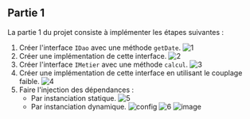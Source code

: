 ## Partie 1

La partie 1 du projet consiste à implémenter les étapes suivantes :

1. Créer l'interface `IDao` avec une méthode `getDate`.
![1](https://github.com/S-AHANSAL/Ahansal_Activite-Pratique-N-1-Injection-des-dependances/assets/81721069/1052a72e-afc5-469d-8ace-bf9503c15fd0)
2. Créer une implémentation de cette interface.
![2](https://github.com/S-AHANSAL/Ahansal_Activite-Pratique-N-1-Injection-des-dependances/assets/81721069/4ff2fe9d-6e6d-4d05-949e-057e3179ab53)
3. Créer l'interface `IMetier` avec une méthode `calcul`.
![3](https://github.com/S-AHANSAL/Ahansal_Activite-Pratique-N-1-Injection-des-dependances/assets/81721069/393dfd6a-2f1c-4f31-8f7d-d3f274f033a9)
4. Créer une implémentation de cette interface en utilisant le couplage faible.
![4](https://github.com/S-AHANSAL/Ahansal_Activite-Pratique-N-1-Injection-des-dependances/assets/81721069/904364bf-6a89-433f-9348-9d2b4391f848)
5. Faire l'injection des dépendances :
   - Par instanciation statique.
     ![5](https://github.com/S-AHANSAL/Ahansal_Activite-Pratique-N-1-Injection-des-dependances/assets/81721069/95fee923-a0e4-47c9-8269-a7d68ec1dc5c)
   - Par instanciation dynamique.
     ![config](https://github.com/S-AHANSAL/Ahansal_Activite-Pratique-N-1-Injection-des-dependances/assets/81721069/6a30af0d-5940-46bc-8eec-2dd2d99eaa39)
     ![6](https://github.com/S-AHANSAL/Ahansal_Activite-Pratique-N-1-Injection-des-dependances/assets/81721069/64d56e65-9956-4f11-9369-80ee110507e7)
     ![image](https://github.com/S-AHANSAL/Ahansal_Activite-Pratique-N-1-Injection-des-dependances/assets/81721069/a627c79a-2a9a-4aec-a253-8cf7232a585d)

